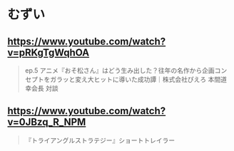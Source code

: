 # むずい

## https://www.youtube.com/watch?v=pRKgTgWqhOA 

> ep.5 アニメ『おそ松さん』はどう生み出した？往年の名作から企画コンセプトをガラッと変え大ヒットに導いた成功譚｜株式会社ぴえろ 本間道幸会長 対談 

## https://www.youtube.com/watch?v=0JBzq_R_NPM

> 『トライアングルストラテジー』ショートトレイラー 
